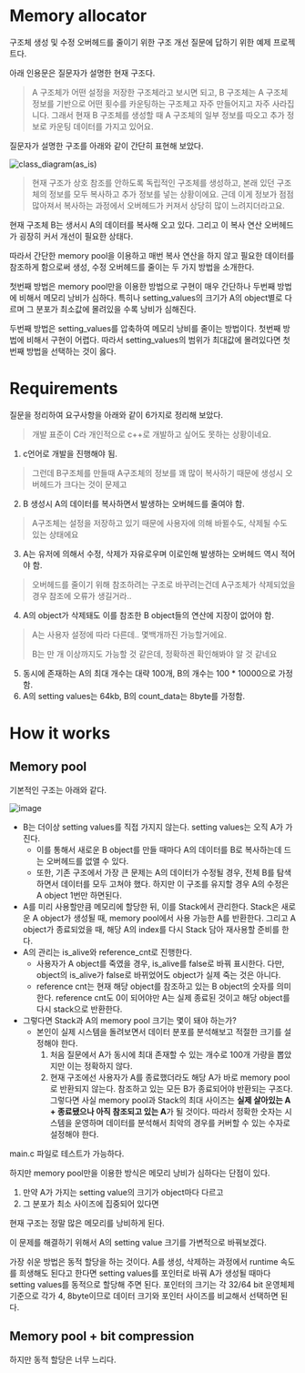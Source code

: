 # Memory allocator

구조체 생성 및 수정 오버헤드를 줄이기 위한 구조 개선 질문에 답하기 위한 예제 프로젝트다.



아래 인용문은 질문자가 설명한 현재 구조다.

>A 구조체가 어떤 설정을 저장한 구조체라고 보시면 되고,
>B 구조체는 A 구조체 정보를 기반으로 어떤 횟수를 카운팅하는 구조체고 자주 만들어지고 자주 사라집니다.
>그래서 현재 B 구조체를 생성할 때 A 구조체의 일부 정보를 따오고
>추가 정보로 카운팅 데이터를 가지고 있어요.



질문자가 설명한 구조를 아래와 같이 간단히 표현해 보았다.

![class_diagram(as_is)](https://user-images.githubusercontent.com/45933937/159514664-5a57b9d2-492d-4bdb-9497-f19e9fe0529b.png)

>현재 구조가 상호 참조를 안하도록 독립적인 구조체를 생성하고, 
>본래 있던 구조체의 정보를 모두 복사하고 추가 정보를 넣는 상황이에요.
>근데 이게 정보가 점점 많아져서 복사하는 과정에서 오버헤드가 커져서 상당히 많이 느려지더라고요.

현재 구조체 B는 생서시 A의 데이터를 복사해 오고 있다. 
그리고 이 복사 연산 오버헤드가 굉장히 커서 개선이 필요한 상태다.



따라서 간단한 memory pool을 이용하고 매번 복사 연산을 하지 않고 필요한 데이터를 참조하게 함으로써
생성, 수정 오버헤드를 줄이는 두 가지 방법을 소개한다.



첫번째 방법은 memory pool만을 이용한 방법으로 구현이 매우 간단하나 두번째 방법에 비해서 메모리 낭비가 심하다. 특히나 setting_values의 크기가 A의 object별로 다르며 그 분포가 최소값에 몰려있을 수록 낭비가 심해진다.

두번째 방법은 setting_values를 압축하여 메모리 낭비를 줄이는 방법이다. 첫번째 방법에 비해서 구현이 어렵다. 따라서 setting_values의 범위가 최대값에 몰려있다면 첫번째 방법을 선택하는 것이 옳다.

# Requirements

질문을 정리하여 요구사항을 아래와 같이 6가지로 정리해 보았다.

>개발 표준이 C라 개인적으로 c++로 개발하고 싶어도 못하는 상황이네요.

1. c언어로 개발을 진행해야 됨.



>그런데 B구조체를 만들때 A구조체의 정보를 꽤 많이 복사하기 때문에 생성시 오버헤드가 크다는 것이 문제고

2. B 생성시 A의 데이터를 복사하면서 발생하는 오버헤드를 줄여야 함.



>A구조체는 설정을 저장하고 있기 때문에 사용자에 의해 바뀔수도, 삭제될 수도 있는 상태에요

3. A는 유저에 의해서 수정, 삭제가 자유로우며 이로인해 발생하는 오버헤드 역시 적어야 함.



>오버헤드를 줄이기 위해 참조하려는 구조로 바꾸려는건데 A구조체가 삭제되었을 경우 참조에 오류가 생길거라..

4. A의 object가 삭제돼도 이를 참조한 B object들의 연산에 지장이 없어야 함.



>A는 사용자 설정에 따라 다른데.. 몇백개까진 가능할거에요.
>
>B는 만 개 이상까지도 가능할 것 같은데, 정확하겐 확인해봐야 알 것 같네요

5. 동시에 존재하는 A의 최대 개수는 대략 100개, B의 개수는 100 * 10000으로 가정함.
6. A의 setting values는 64kb,  B의 count_data는 8byte를 가정함.

# How it works

## Memory pool

기본적인 구조는 아래와 같다.

![image](https://user-images.githubusercontent.com/45933937/160633836-472a4969-2a50-45f2-8d03-42afceb0c13a.png)

- B는 더이상 setting values를 직접 가지지 않는다. setting values는 오직 A가 가진다.
  - 이를 통해서 새로운 B object를 만들 때마다 A의 데이터를 B로 복사하는데 드는 오버헤드를 없앨 수 있다.
  - 또한, 기존 구조에서 가장 큰 문제는 A의 데이터가 수정될 경우, 전체 B를 탐색하면서 데이터를 모두 고쳐야 했다. 하지만 이 구조를 유지할 경우 A의 수정은 A object 1번만 하면된다.
- A를 미리 사용할만큼 메모리에 할당한 뒤, 이를 Stack에서 관리한다.
  Stack은 새로운 A object가 생성될 때, memory pool에서 사용 가능한 A를 반환한다.
  그리고 A object가 종료되었을 때, 해당 A의 index를 다시 Stack 담아 재사용할 준비를 한다.
- A의 관리는 is_alive와 reference_cnt로 진행한다.
  - 사용자가 A object를 죽였을 경우, is_alive를 false로 바꿔 표시한다.
    다만, object의 is_alive가 false로 바뀌었어도 object가 실제 죽는 것은 아니다.
  - reference cnt는 현재 해당 object를 참조하고 있는 B object의 숫자를 의미한다.
    reference cnt도 0이 되어야만 A는 실제 종료된 것이고 해당 object를 다시 stack으로 반환한다.
- 그렇다면 Stack과 A의 memory pool 크기는 몇이 돼야 하는가?
  - 본인이 실제 시스템을 돌려보면서 데이터 분포를 분석해보고 적절한 크기를 설정해야 한다.
    1. 처음 질문에서 A가 동시에 최대 존재할 수 있는 개수로 100개 가량을 뽑았지만 이는 정확하지 않다.
    2. 현재 구조에선 사용자가 A를 종료했더라도 해당 A가 바로 memory pool로 반환되지 않는다.
       참조하고 있는 모든 B가 종료되어야 반환되는 구조다. 
       그렇다면 사실 memory pool과 Stack의 최대 사이즈는 **실제 살아있는 A + 종료됐으나 아직 참조되고 있는 A**가 될 것이다.
       따라서 정확한 숫자는 시스템을 운영하며 데이터를 분석해서 최악의 경우를 커버할 수 있는 수자로 설정해야 한다.



main.c 파일로 테스트가 가능하다.



하지만 memory pool만을 이용한 방식은 메모리 낭비가 심하다는 단점이 있다.

1. 만약 A가 가지는 setting value의 크기가 object마다 다르고
2. 그 분포가 최소 사이즈에 집중되어 있다면

현재 구조는 정말 많은 메모리를 낭비하게 된다.



이 문제를 해결하기 위해서 A의 setting value 크기를 가변적으로 바꿔보겠다.

가장 쉬운 방법은 동적 할당을 하는 것이다.
A를 생성, 삭제하는 과정에서 runtime 속도를 희생해도 된다고 한다면
setting values를 포인터로 바꿔 A가 생성될 때마다 setting values를 동적으로 할당해 주면 된다.
포인터의 크기는 각 32/64 bit 운영체제 기준으로 각가 4, 8byte이므로 데이터 크기와 포인터 사이즈를 비교해서 선택하면 된다.

## Memory pool + bit compression

하지만 동적 할당은 너무 느리다.
